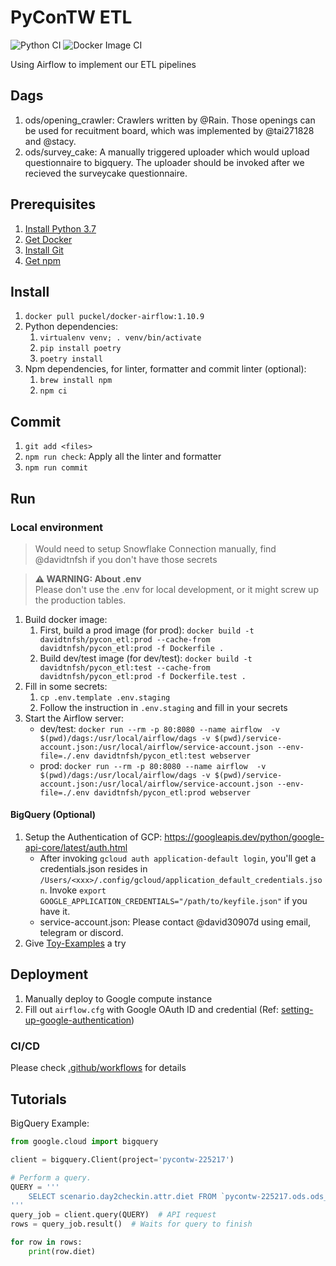 # PyConTW ETL
![Python CI](https://github.com/pycontw/PyCon-ETL/workflows/Python%20CI/badge.svg)
![Docker Image CI](https://github.com/pycontw/PyCon-ETL/workflows/Docker%20Image%20CI/badge.svg)

Using Airflow to implement our ETL pipelines

## Dags

1. ods/opening_crawler: Crawlers written by @Rain. Those openings can be used for recuitment board, which was implemented by @tai271828 and @stacy.
2. ods/survey_cake: A manually triggered uploader which would upload questionnaire to bigquery. The uploader should be invoked after we recieved the surveycake questionnaire.

## Prerequisites

1. [Install Python 3.7](https://www.python.org/downloads/release/python-379/)
2. [Get Docker](https://docs.docker.com/get-docker/)
3. [Install Git](https://git-scm.com/book/zh-tw/v2/%E9%96%8B%E5%A7%8B-Git-%E5%AE%89%E8%A3%9D%E6%95%99%E5%AD%B8)
4. [Get npm](https://www.npmjs.com/get-npm)

## Install

1. `docker pull puckel/docker-airflow:1.10.9`
2. Python dependencies:
    1. `virtualenv venv; . venv/bin/activate`
    2. `pip install poetry`
    3. `poetry install`
3. Npm dependencies, for linter, formatter and commit linter (optional):
    1. `brew install npm`
    2. `npm ci`

## Commit

1. `git add <files>`
2. `npm run check`: Apply all the linter and formatter
3. `npm run commit`

## Run
### Local environment

> Would need to setup Snowflake Connection manually, find @davidtnfsh if you don't have those secrets

> **⚠ WARNING: About .env**  
> Please don't use the .env for local development, or it might screw up the production tables.

1. Build docker image:
    1. First, build a prod image (for prod): `docker build -t davidtnfsh/pycon_etl:prod --cache-from davidtnfsh/pycon_etl:prod -f Dockerfile .`
    2. Build dev/test image (for dev/test): `docker build -t davidtnfsh/pycon_etl:test --cache-from davidtnfsh/pycon_etl:prod -f Dockerfile.test .`
2. Fill in some secrets:
    1. `cp .env.template .env.staging`
    2. Follow the instruction in `.env.staging` and fill in your secrets
3. Start the Airflow server:
    * dev/test: `docker run --rm -p 80:8080 --name airflow  -v $(pwd)/dags:/usr/local/airflow/dags -v $(pwd)/service-account.json:/usr/local/airflow/service-account.json --env-file=./.env davidtnfsh/pycon_etl:test webserver`
    * prod: `docker run --rm -p 80:8080 --name airflow  -v $(pwd)/dags:/usr/local/airflow/dags -v $(pwd)/service-account.json:/usr/local/airflow/service-account.json --env-file=./.env davidtnfsh/pycon_etl:prod webserver`
#### BigQuery (Optional)
1. Setup the Authentication of GCP: <https://googleapis.dev/python/google-api-core/latest/auth.html>
    * After invoking `gcloud auth application-default login`, you'll get a credentials.json resides in `/Users/<xxx>/.config/gcloud/application_default_credentials.json`. Invoke `export GOOGLE_APPLICATION_CREDENTIALS="/path/to/keyfile.json"` if you have it.
    * service-account.json: Please contact @david30907d using email, telegram or discord.
2. Give [Toy-Examples](#Toy-Examples) a try

## Deployment

1. Manually deploy to Google compute instance
2. Fill out `airflow.cfg` with Google OAuth ID and credential (Ref: [setting-up-google-authentication](https://airflow.apache.org/docs/apache-airflow/1.10.1/security.html#setting-up-google-authentication))

### CI/CD

Please check [.github/workflows](.github/workflows) for details

## Tutorials

BigQuery Example:

```python
from google.cloud import bigquery

client = bigquery.Client(project='pycontw-225217')

# Perform a query.
QUERY = '''
    SELECT scenario.day2checkin.attr.diet FROM `pycontw-225217.ods.ods_opass_attendee_timestamp`
'''
query_job = client.query(QUERY)  # API request
rows = query_job.result()  # Waits for query to finish

for row in rows:
    print(row.diet)
```
